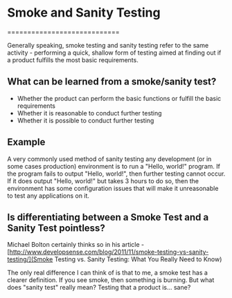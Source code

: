 # Smoke and Sanity Testing #
============================

Generally speaking, smoke testing and sanity testing refer to the same activity - performing a quick, shallow form of testing aimed at finding out if a product fulfills the most basic requirements.

## What can be learned from a smoke/sanity test? ##
* Whether the product can perform the basic functions or fulfill the basic requirements
* Whether it is reasonable to conduct further testing
* Whether it is possible to conduct further testing

## Example ##
A very commonly used method of sanity testing any development (or in some cases production) environment is to run a "Hello, world!" program. If the program fails to output "Hello, world!", then further testing cannot occur. If it does output "Hello, world!" but takes 3 hours to do so, then the environment has some configuration issues that will make it unreasonable to test any applications on it.

## Is differentiating between a Smoke Test and a Sanity Test pointless? ##

Michael Bolton certainly thinks so in his article - [http://www.developsense.com/blog/2011/11/smoke-testing-vs-sanity-testing/](Smoke Testing vs. Sanity Testing: What You Really Need to Know)

The only real difference I can think of is that to me, a smoke test has a clearer definition. If you see smoke, then something is burning. But what does "sanity test" really mean? Testing that a product is... sane?

